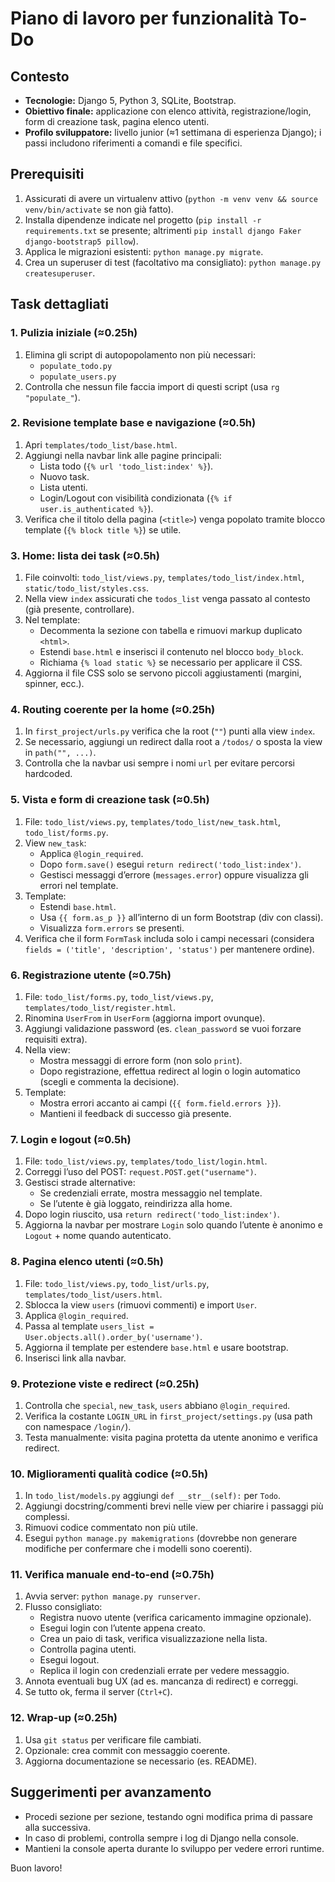 # Piano di lavoro per funzionalità To-Do

## Contesto
- **Tecnologie:** Django 5, Python 3, SQLite, Bootstrap.
- **Obiettivo finale:** applicazione con elenco attività, registrazione/login, form di creazione task, pagina elenco utenti.
- **Profilo sviluppatore:** livello junior (≈1 settimana di esperienza Django); i passi includono riferimenti a comandi e file specifici.

## Prerequisiti
1. Assicurati di avere un virtualenv attivo (`python -m venv venv && source venv/bin/activate` se non già fatto).
2. Installa dipendenze indicate nel progetto (`pip install -r requirements.txt` se presente; altrimenti `pip install django Faker django-bootstrap5 pillow`).
3. Applica le migrazioni esistenti: `python manage.py migrate`.
4. Crea un superuser di test (facoltativo ma consigliato): `python manage.py createsuperuser`.

## Task dettagliati

### 1. Pulizia iniziale (≈0.25h)
1. Elimina gli script di autopopolamento non più necessari:
   - `populate_todo.py`
   - `populate_users.py`
2. Controlla che nessun file faccia import di questi script (usa `rg "populate_"`).

### 2. Revisione template base e navigazione (≈0.5h)
1. Apri `templates/todo_list/base.html`.
2. Aggiungi nella navbar link alle pagine principali:
   - Lista todo (`{% url 'todo_list:index' %}`).
   - Nuovo task.
   - Lista utenti.
   - Login/Logout con visibilità condizionata (`{% if user.is_authenticated %}`).
3. Verifica che il titolo della pagina (`<title>`) venga popolato tramite blocco template (`{% block title %}`) se utile.

### 3. Home: lista dei task (≈0.5h)
1. File coinvolti: `todo_list/views.py`, `templates/todo_list/index.html`, `static/todo_list/styles.css`.
2. Nella view `index` assicurati che `todos_list` venga passato al contesto (già presente, controllare).
3. Nel template:
   - Decommenta la sezione con tabella e rimuovi markup duplicato `<html>`.
   - Estendi `base.html` e inserisci il contenuto nel blocco `body_block`.
   - Richiama `{% load static %}` se necessario per applicare il CSS.
4. Aggiorna il file CSS solo se servono piccoli aggiustamenti (margini, spinner, ecc.).

### 4. Routing coerente per la home (≈0.25h)
1. In `first_project/urls.py` verifica che la root (`""`) punti alla view `index`.
2. Se necessario, aggiungi un redirect dalla root a `/todos/` o sposta la view in `path("", ...)`.
3. Controlla che la navbar usi sempre i nomi `url` per evitare percorsi hardcoded.

### 5. Vista e form di creazione task (≈0.5h)
1. File: `todo_list/views.py`, `templates/todo_list/new_task.html`, `todo_list/forms.py`.
2. View `new_task`:
   - Applica `@login_required`.
   - Dopo `form.save()` esegui `return redirect('todo_list:index')`.
   - Gestisci messaggi d’errore (`messages.error`) oppure visualizza gli errori nel template.
3. Template:
   - Estendi `base.html`.
   - Usa `{{ form.as_p }}` all’interno di un form Bootstrap (div con classi).
   - Visualizza `form.errors` se presenti.
4. Verifica che il form `FormTask` includa solo i campi necessari (considera `fields = ('title', 'description', 'status')` per mantenere ordine).

### 6. Registrazione utente (≈0.75h)
1. File: `todo_list/forms.py`, `todo_list/views.py`, `templates/todo_list/register.html`.
2. Rinomina `UserFrom` in `UserForm` (aggiorna import ovunque).
3. Aggiungi validazione password (es. `clean_password` se vuoi forzare requisiti extra).
4. Nella view:
   - Mostra messaggi di errore form (non solo `print`).
   - Dopo registrazione, effettua redirect al login o login automatico (scegli e commenta la decisione).
5. Template:
   - Mostra errori accanto ai campi (`{{ form.field.errors }}`).
   - Mantieni il feedback di successo già presente.

### 7. Login e logout (≈0.5h)
1. File: `todo_list/views.py`, `templates/todo_list/login.html`.
2. Correggi l’uso del POST: `request.POST.get("username")`.
3. Gestisci strade alternative:
   - Se credenziali errate, mostra messaggio nel template.
   - Se l’utente è già loggato, reindirizza alla home.
4. Dopo login riuscito, usa `return redirect('todo_list:index')`.
5. Aggiorna la navbar per mostrare `Login` solo quando l’utente è anonimo e `Logout` + nome quando autenticato.

### 8. Pagina elenco utenti (≈0.5h)
1. File: `todo_list/views.py`, `todo_list/urls.py`, `templates/todo_list/users.html`.
2. Sblocca la view `users` (rimuovi commenti) e import `User`.
3. Applica `@login_required`.
4. Passa al template `users_list = User.objects.all().order_by('username')`.
5. Aggiorna il template per estendere `base.html` e usare bootstrap.
6. Inserisci link alla navbar.

### 9. Protezione viste e redirect (≈0.25h)
1. Controlla che `special`, `new_task`, `users` abbiano `@login_required`.
2. Verifica la costante `LOGIN_URL` in `first_project/settings.py` (usa path con namespace `/login/`).
3. Testa manualmente: visita pagina protetta da utente anonimo e verifica redirect.

### 10. Miglioramenti qualità codice (≈0.5h)
1. In `todo_list/models.py` aggiungi `def __str__(self):` per `Todo`.
2. Aggiungi docstring/commenti brevi nelle view per chiarire i passaggi più complessi.
3. Rimuovi codice commentato non più utile.
4. Esegui `python manage.py makemigrations` (dovrebbe non generare modifiche per confermare che i modelli sono coerenti).

### 11. Verifica manuale end-to-end (≈0.75h)
1. Avvia server: `python manage.py runserver`.
2. Flusso consigliato:
   - Registra nuovo utente (verifica caricamento immagine opzionale).
   - Esegui login con l’utente appena creato.
   - Crea un paio di task, verifica visualizzazione nella lista.
   - Controlla pagina utenti.
   - Esegui logout.
   - Replica il login con credenziali errate per vedere messaggio.
3. Annota eventuali bug UX (ad es. mancanza di redirect) e correggi.
4. Se tutto ok, ferma il server (`Ctrl+C`).

### 12. Wrap-up (≈0.25h)
1. Usa `git status` per verificare file cambiati.
2. Opzionale: crea commit con messaggio coerente.
3. Aggiorna documentazione se necessario (es. README).

## Suggerimenti per avanzamento
- Procedi sezione per sezione, testando ogni modifica prima di passare alla successiva.
- In caso di problemi, controlla sempre i log di Django nella console.
- Mantieni la console aperta durante lo sviluppo per vedere errori runtime.

Buon lavoro!
